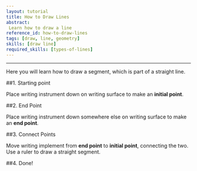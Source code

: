 ```yaml
---
layout: tutorial
title: How to Draw Lines
abstract:
 Learn how to draw a line
reference_id: how-to-draw-lines
tags: [draw, line, geometry]
skills: [draw line]
required_skills: [types-of-lines]
---
```


----

Here you will learn how to draw a segment, which is part of a straight line.

##1. Starting point

Place writing instrument down on writing surface to make an **initial point**.

##2. End Point

Place writing instrument down somewhere else on writing surface to make an **end point**.

##3. Connect Points

Move writing implement from **end point** to **initial point**, connecting the two.  Use a ruler to draw a straight segment.

##4. Done!
